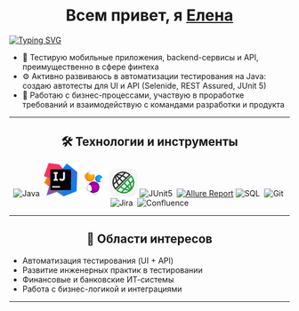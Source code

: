 
<h1 align="center">Всем привет, я <a href="https://daniilshat.ru/" target="_blank">Елена</a> </h1>
<a align="center" href="https://git.io/typing-svg"><img src="https://readme-typing-svg.herokuapp.com?font=Fira+Code&pause=1000&color=AB75BD&width=435&lines=QA+Automation;Quality+Assurance+Engineer;Mobile+testing;Web+testing;API+testing" alt="Typing SVG" /></a>


- 📱 Тестирую мобильные приложения, backend-сервисы и API, преимущественно в сфере финтеха
- ⚙ Активно развиваюсь в автоматизации тестирования на Java: создаю автотесты для UI и API (Selenide, REST Assured, JUnit 5)
- 💼 Работаю с бизнес-процессами, участвую в проработке требований и взаимодействую с командами разработки и продукта

---

<h2 align="center">🛠 Технологии и инструменты</h2>

<p align="center">
  <img src="https://cdn.jsdelivr.net/gh/devicons/devicon/icons/java/java-original.svg" title="Java" alt="Java" width="50" height="50"/>&nbsp;
  <a id ="tech" href="https://www.jetbrains.com/idea/"><img src="icons/intellij_idea.svg" width="60" height="60" title="IDEA"  alt="IDEA"/></a>
<a href="https://selenide.org"><img src="icons/selenide.svg" title="Selenide" alt="Selenide" width="50" height="50"/></a>
</a><a href="https://rest-assured.io"><img src="icons/rest_assured.svg" title="REST Assured" alt="REST Assured" width="50" height="50"/></a>
  <img src="https://cdn.jsdelivr.net/gh/devicons/devicon/icons/junit/junit-original.svg" title="JUnit5" alt="JUnit5" width="50" height="50"/>&nbsp;
 <a href="https://qameta.io/allure-report"><img src="icons/allure_report.svg" title="Allure Report" alt="Allure Report" width="50" height="50"/></a>
  <img src="https://cdn.jsdelivr.net/gh/devicons/devicon/icons/mysql/mysql-original.svg" title="SQL" alt="SQL" width="50" height="50"/>&nbsp;
  <img src="https://cdn.jsdelivr.net/gh/devicons/devicon/icons/git/git-original.svg" title="Git" alt="Git" width="50" height="50"/>&nbsp;
  <img src="https://cdn.jsdelivr.net/gh/devicons/devicon/icons/jira/jira-original.svg" title="Jira" alt="Jira" width="50" height="50"/>&nbsp;
  <img src="https://cdn.jsdelivr.net/gh/devicons/devicon/icons/confluence/confluence-original.svg" title="Confluence" alt="Confluence" width="50" height="50"/>
</p>

---

<h2 align="center">🚀 Области интересов</h2>

- Автоматизация тестирования (UI + API)
- Развитие инженерных практик в тестировании
- Финансовые и банковские ИТ-системы
- Работа с бизнес-логикой и интеграциями

---

